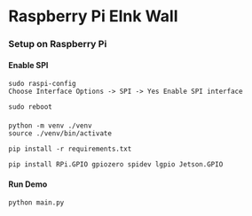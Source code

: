 # Raspberry Pi EInk Wall

### Setup on Raspberry Pi
#### Enable SPI
```
sudo raspi-config
Choose Interface Options -> SPI -> Yes Enable SPI interface

sudo reboot
```

####
```
python -m venv ./venv
source ./venv/bin/activate

pip install -r requirements.txt

pip install RPi.GPIO gpiozero spidev lgpio Jetson.GPIO

```
#### Run Demo
```
python main.py
```


